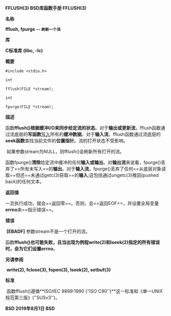 **FFLUSH(3)          BSD库函数手册      FFLUSH(3)**



**名称**

   **fflush, fpurge -- ```刷新一个流```**



**库**

   **C标准库 (libc, -lc)**



**概要**

   `#include <stdio.h>`

   `int`

   `fflush(FILE *stream);`

   `int`

   `fpurge(FILE *stream);`



**描述**

​        函数**fflush()**根据缓冲I/O来**同步给定流的状态**。对于**输出或更新流**，fflush函数通过流底层的**写函数**<u>写入</u>所有的**缓冲数据**。对于**输入流**，fflush函数通过流底层的**seek函数**查找当前文件的**位置指针**。流的打开状态不受影响。

​        如果参数stream为NULL，则fflush()会刷新所有打开的流。

​		函数fpurge()**清除**给定流中缓冲的任何**输入或输出**。对**输出流**来说看，fpurge()丢弃了==所有未写入==的**输出**。对于**输入流**，fpurge()丢弃了任何==从底层对象读取==但还==未通过getc(3)获取==的**输入**;这包括通过ungetc(3)推回(pushed back)的任何文本。

**返回值**

​        一旦执行成功，就会==返回零==。否则，会==返回EOF==，并设置全局变量**errno**来==指示错误==。

**错误**

​		**[EBADF]**   参数stream不是一个打开的流。

​		函数**fflush()**也可能失败，且当出现为例程**write(2)**和**lseek(2)**指定的所有错误时，会为它们设置**errno**。

**另请参阅**

​		**write(2), fclose(3), fopen(3), lseek(2), setbuf(3)**

**标准**

​		函数fflush()遵循**ISO/IEC 9899:1990 (‘’ISO C90'')**这一标准和《单一UNIX规范第三版》(''SUSv3'')。

**BSD              2019年8月1日               BSD**
